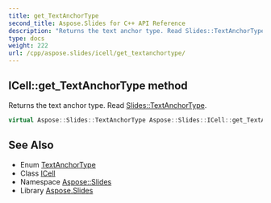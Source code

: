 ```yaml
---
title: get_TextAnchorType
second_title: Aspose.Slides for C++ API Reference
description: "Returns the text anchor type. Read Slides::TextAnchorType."
type: docs
weight: 222
url: /cpp/aspose.slides/icell/get_textanchortype/
---
```

## ICell::get_TextAnchorType method


Returns the text anchor type. Read [Slides::TextAnchorType](../../textanchortype/).

```cpp
virtual Aspose::Slides::TextAnchorType Aspose::Slides::ICell::get_TextAnchorType()=0
```

## See Also

* Enum [TextAnchorType](../../textanchortype/)
* Class [ICell](../)
* Namespace [Aspose::Slides](../../)
* Library [Aspose.Slides](../../../)
